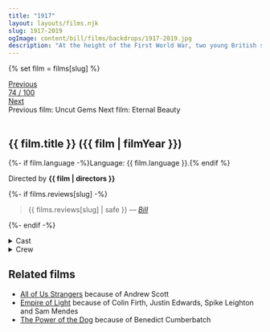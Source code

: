 ```yaml
---
title: "1917"
layout: layouts/films.njk
slug: 1917-2019
ogImage: content/bill/films/backdrops/1917-2019.jpg
description: "At the height of the First World War, two young British soldiers must cross enemy territory and deliver a message that will stop a deadly attack on hundreds of soldiers."
---
```


{% set film = films[slug] %}

<nav class="films">
  <div class="prev">
    <a href="../uncut-gems-2019"><i class="fa-solid fa-chevron-left fa-xs"></i> Previous</a>
  </div>
  <div>
    <a class="simple" href="../">74 / 100</a>
  </div>
  <div class="next">
    <a href="../eternal-beauty-2020">Next <i class="fa-solid fa-chevron-right fa-xs"></i></a>
  </div>
  <div class="hint">
    <span class="prev-hint">
      <span class="sr-only">Previous film:</span>
      Uncut Gems
    </span>
    <span class="next-hint">
      <span class="sr-only">Next film:</span>
      Eternal Beauty
    </span>
  </div>
</nav>

<article class="film slug-1917-2019">
  <div class="backdrop-and-poster">
    <img class="poster" src="../films/posters/{{ slug }}.jpg" alt="">
    <img class="backdrop" src="../films/backdrops/{{ slug }}.jpg" alt="">
  </div>

  <h1>{{ film.title }} ({{ film | filmYear }})</h1>

  <p>
    {%- if film.language -%}Language: {{ film.language }}.{% endif %}
    
  </p>

  <p class="director">
    Directed by <strong>{{ film | directors }}</strong>
  </p>

  {%- if films.reviews[slug] -%}
    <blockquote> 
      {{ films.reviews[slug] | safe }} <em>—&nbsp;<a href="/bill">Bill</a></em>
    </blockquote> 
  {%- endif -%}

  <section class="film-detail">
    <div>
      <details>
        <summary>
          <i class="fa-solid fa-masks-theater"></i>
          Cast
        </summary>
        <ul>
          {%- for cast in film.credits.cast -%}
            <li>
              {{ cast.name }} as <em>{{ cast.character }}</em>
            </li>
          {%- endfor -%}
        </ul>
      </details>
      <details>
        <summary>
          <i class="fa-solid fa-clapperboard"></i>
          Crew
        </summary>
        <ul>
          {%- for crew in film.credits.crew -%}
            <li>
              {{ crew.name }} &mdash; <em>{{ crew.job }}</em>
            </li>
          {%- endfor -%}
        </ul>
      </details>
    </div>
  </section>

  <section class="related-films">
  <h2>Related films</h2>
  <ul>
    <li><a href="../all-of-us-strangers-2023">All of Us Strangers</a> because of Andrew Scott</li>
<li><a href="../empire-of-light-2022">Empire of Light</a> because of Colin Firth, Justin Edwards, Spike Leighton and Sam Mendes</li>
<li><a href="../the-power-of-the-dog-2021">The Power of the Dog</a> because of Benedict Cumberbatch</li>
  </ul>
</section>

</article>

